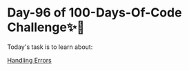 # Day-96 of 100-Days-Of-Code Challenge✨🚀

Today's task is to learn about:

[Handling Errors](https://nextjs.org/learn/dashboard-app/error-handling)
